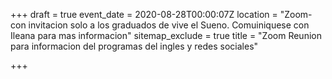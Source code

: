 +++
draft = true
event_date = 2020-08-28T00:00:07Z
location = "Zoom-con invitacion solo a los graduados de vive el Sueno. Comuiniquese con Ileana para mas informacion"
sitemap_exclude = true
title = "Zoom Reunion para informacion del programas del ingles y redes sociales"

+++
